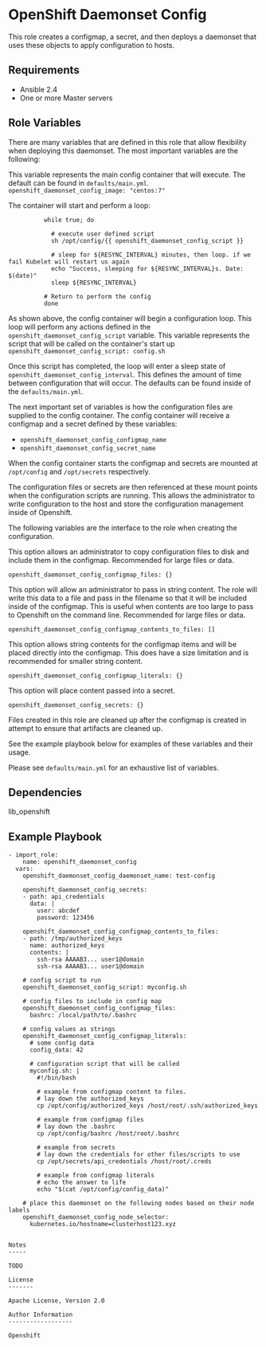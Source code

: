 OpenShift Daemonset Config
================================

This role creates a configmap, a secret, and then deploys a daemonset that uses these objects to apply configuration to hosts.

Requirements
------------

* Ansible 2.4
* One or more Master servers

Role Variables
--------------
There are many variables that are defined in this role that allow flexibility when deploying this daemonset.  The most important variables are the following:

This variable represents the main config container that will execute.  The default can be found in `defaults/main.yml`.
`openshift_daemonset_config_image: "centos:7"`

The container will start and perform a loop:
```
          while true; do

            # execute user defined script
            sh /opt/config/{{ openshift_daemonset_config_script }}

            # sleep for ${RESYNC_INTERVAL} minutes, then loop. if we fail Kubelet will restart us again
            echo "Success, sleeping for ${RESYNC_INTERVAL}s. Date: $(date)"
            sleep ${RESYNC_INTERVAL}

          # Return to perform the config
          done
```
As shown above, the config container will begin a configuration loop.  This loop will perform any actions defined in the 
`openshift_daemonset_config_script` variable.  This variable represents the script that will be called on the container's start up
`openshift_daemonset_config_script: config.sh`

Once this script has completed, the loop will enter a sleep state of `openshift_daemonset_config_interval`.  This defines the amount
of time between configuration that will occur.  The defaults can be found inside of the `defaults/main.yml`.

The next important set of variables is how the configuration files are supplied to the config container.  The config container will
receive a configmap and a secret defined by these variables:
- `openshift_daemonset_config_configmap_name`
- `openshift_daemonset_config_secret_name`

When the config container starts the configmap and secrets are mounted at `/opt/config` and `/opt/secrets` respectively.

The configuration files or secrets are then referenced at these mount points when the configuration scripts are running.  This allows the administrator to write configuration to the host and store the configuration management inside of Openshift.

The following variables are the interface to the role when creating the configuration.

This option allows an administrator to copy configuration files to disk and include them in the configmap. Recommended for large files or data.
```
openshift_daemonset_config_configmap_files: {}
```

This option will allow an administrator to pass in string content. The role will write this data to a file and pass in the filename so that it will be included inside of the configmap.  This is useful when contents are too large to pass to Openshift on the command line. Recommended for large files or data.
```
openshift_daemonset_config_configmap_contents_to_files: []
```

This option allows string contents for the configmap items and will be placed directly into the configmap. This does have a size limitation and is recommended for smaller string content.
```
openshift_daemonset_config_configmap_literals: {}
```

This option will place content passed into a secret.
```
openshift_daemonset_config_secrets: {}
```

Files created in this role are cleaned up after the configmap is created in attempt to ensure that artifacts are cleaned up.

See the example playbook below for examples of these variables and their usage.

Please see `defaults/main.yml` for an exhaustive list of variables.

Dependencies
------------

lib_openshift


Example Playbook
----------------

```
- import_role:
    name: openshift_daemonset_config
  vars:
    openshift_daemonset_config_daemonset_name: test-config

    openshift_daemonset_config_secrets:
    - path: api_credentials
      data: |
        user: abcdef
        password: 123456

    openshift_daemonset_config_configmap_contents_to_files:
    - path: /tmp/authorized_keys
      name: authorized_keys
      contents: |
        ssh-rsa AAAAB3... user1@domain
        ssh-rsa AAAAB3... user1@domain

    # config script to run
    openshift_daemonset_config_script: myconfig.sh

    # config files to include in config map
    openshift_daemonset_config_configmap_files:
      bashrc: /local/path/to/.bashrc

    # config values as strings
    openshift_daemonset_config_configmap_literals:
      # some config data
      config_data: 42

      # configuration script that will be called
      myconfig.sh: |
        #!/bin/bash

        # example from configmap content to files.
        # lay down the authorized_keys
        cp /opt/config/authorized_keys /host/root/.ssh/authorized_keys

        # example from configmap files
        # lay down the .bashrc
        cp /opt/config/bashrc /host/root/.bashrc

        # example from secrets
        # lay down the credentials for other files/scripts to use
        cp /opt/secrets/api_credentials /host/root/.creds

        # example from configmap literals
        # echo the answer to life
        echo "$(cat /opt/config/config_data)"

    # place this daemonset on the following nodes based on their node labels
    openshift_daemonset_config_node_selector:
      kubernetes.io/hostname=clusterhost123.xyz


Notes
-----

TODO

License
-------

Apache License, Version 2.0

Author Information
------------------

Openshift
